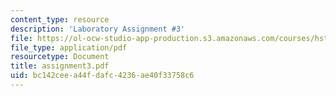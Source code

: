 ```yaml
---
content_type: resource
description: 'Laboratory Assignment #3'
file: https://ol-ocw-studio-app-production.s3.amazonaws.com/courses/hst-121-gastroenterology-fall-2005/bc142ceea44fdafc4236ae40f33758c6_assignment3.pdf
file_type: application/pdf
resourcetype: Document
title: assignment3.pdf
uid: bc142cee-a44f-dafc-4236-ae40f33758c6
---
```

